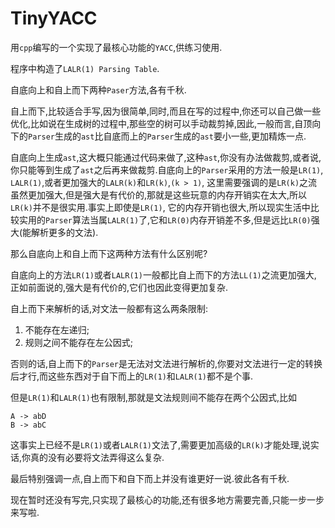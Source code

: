 # TinyYACC
用`cpp`编写的一个实现了最核心功能的`YACC`,供练习使用.

程序中构造了`LALR(1) Parsing Table`.

自底向上和自上而下两种`Paser`方法,各有千秋.

自上而下,比较适合手写,因为很简单,同时,而且在写的过程中,你还可以自己做一些优化,比如说在生成树的过程中,那些空的树可以手动裁剪掉,因此,一般而言,自顶向下的`Parser`生成的`ast`比自底而上的`Parser`生成的`ast`要小一些,更加精炼一点.

自底向上生成`ast`,这大概只能通过代码来做了,这种`ast`,你没有办法做裁剪,或者说,你只能等到生成了`ast`之后再来做裁剪.自底向上的`Parser`采用的方法一般是`LR(1)`,` LALR(1)`,或者更加强大的`LALR(k)`和`LR(k)`,`(k > 1)`, 这里需要强调的是`LR(k)`之流虽然更加强大,但是强大是有代价的,那就是这些玩意的内存开销实在太大,所以`LR(k)`并不是很实用.事实上即使是`LR(1)`, 它的内存开销也很大,所以现实生活中比较实用的`Parser`算法当属`LALR(1)`了,它和`LR(0)`内存开销差不多,但是远比`LR(0)`强大(能解析更多的文法).

那么自底向上和自上而下这两种方法有什么区别呢?

自底向上的方法`LR(1)`或者`LALR(1)`一般都比自上而下的方法`LL(1)`之流更加强大,
正如前面说的,强大是有代价的,它们也因此变得更加复杂.

自上而下来解析的话,对文法一般都有这么两条限制:
1. 不能存在左递归;
2. 规则之间不能存在左公因式;

否则的话,自上而下的`Parser`是无法对文法进行解析的,你要对文法进行一定的转换后才行,而这些东西对于自下而上的`LR(1)`和`LALR(1)`都不是个事.

但是`LR(1)`和`LALR(1)`也有限制,那就是文法规则间不能存在两个公因式,比如
```shell
A -> abD
B -> abC
```
这事实上已经不是`LR(1)`或者`LALR(1)`文法了,需要更加高级的`LR(k)`才能处理,说实话,你真的没有必要将文法弄得这么复杂.

最后特别强调一点,自上而下和自下而上并没有谁更好一说.彼此各有千秋.


现在暂时还没有写完,只实现了最核心的功能,还有很多地方需要完善,只能一步一步来写啦.



